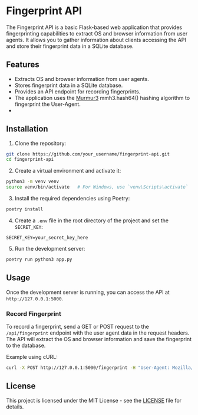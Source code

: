 # Fingerprint API

The Fingerprint API is a basic Flask-based web application that provides fingerprinting capabilities to extract OS and browser information from user agents. It allows you to gather information about clients accessing the API and store their fingerprint data in a SQLite database.

## Features

- Extracts OS and browser information from user agents.
- Stores fingerprint data in a SQLite database.
- Provides an API endpoint for recording fingerprints.
- The application uses the [Murmur3](https://github.com/hajimes/mmh3) mmh3.hash64() hashing algorithm to fingerprint the User-Agent.
- 
## Installation

1. Clone the repository:

```bash
git clone https://github.com/your_username/fingerprint-api.git
cd fingerprint-api
```

2. Create a virtual environment and activate it:

```bash
python3 -m venv venv
source venv/bin/activate   # For Windows, use `venv\Scripts\activate`
```

3. Install the required dependencies using Poetry:

```bash
poetry install
```

4. Create a `.env` file in the root directory of the project and set the `SECRET_KEY`:

```
SECRET_KEY=your_secret_key_here
```

5. Run the development server:

```bash
poetry run python3 app.py
```

## Usage

Once the development server is running, you can access the API at `http://127.0.0.1:5000`.

### Record Fingerprint

To record a fingerprint, send a GET or POST request to the `/api/fingerprint` endpoint with the user agent data in the request headers. The API will extract the OS and browser information and save the fingerprint to the database.

Example using cURL:

```bash
curl -X POST http://127.0.0.1:5000/fingerprint -H "User-Agent: Mozilla/5.0 (Windows NT 10.0; Win64; x64) AppleWebKit/537.36 (KHTML, like Gecko) Chrome/58.0.3029.110 Safari/537.3"
```

## License

This project is licensed under the MIT License - see the [LICENSE](LICENSE) file for details.
